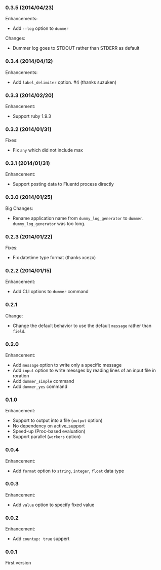 ### 0.3.5 (2014/04/23)

Enhancements:

  * Add `--log` option to `dummer`

Changes:

  * Dummer log goes to STDOUT rather than STDERR as default

### 0.3.4 (2014/04/12)

Enhancements:

  * Add `label_delimiter` option. #4 (thanks suzuken)

### 0.3.3 (2014/02/20)

Enhancement:

  * Support ruby 1.9.3

### 0.3.2 (2014/01/31)

Fixes:

  * Fix `any` which did not include max

### 0.3.1 (2014/01/31)

Enhancement:

  * Support posting data to Fluentd process directly

### 0.3.0 (2014/01/25)

Big Changes:

  * Rename application name from `dummy_log_generator` to `dummer`. `dummy_log_generator` was too long.

### 0.2.3 (2014/01/22)

Fixes:

  * Fix datetime type format (thanks xcezx)

### 0.2.2 (2014/01/15)

Enhancement:

  * Add CLI options to `dummer` command

### 0.2.1

Change:

  * Change the default behavior to use the default `message` rather than `field`.

### 0.2.0

Enhancement:

  * Add `message` option to write only a specific message
  * Add `input` option to write messges by reading lines of an input file in roration
  * Add `dummer_simple` command
  * Add `dummer_yes` command

### 0.1.0

Enhancement:

  * Support to output into a file (`output` option)
  * No dependency on active_support
  * Speed-up (Proc-based evaluation)
  * Support parallel (`workers` option)

### 0.0.4

Enhancement:

  * Add `format` option to `string`, `integer`, `float` data type

### 0.0.3

Enhancement:

  * Add `value` option to specify fixed value

### 0.0.2

Enhancement:

  * Add `countup: true` suppert

### 0.0.1

First version
